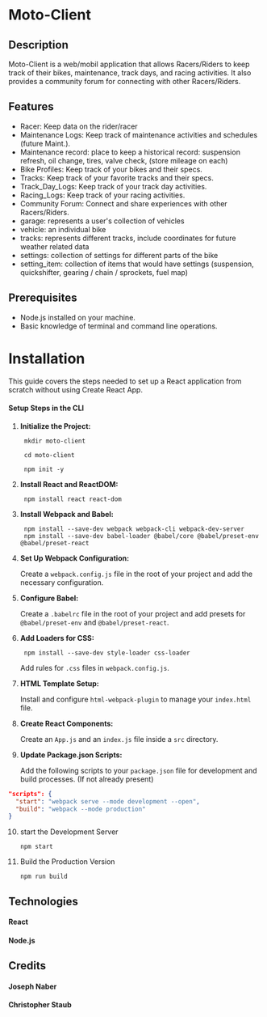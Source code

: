 # Moto-Client

## Description

Moto-Client is a web/mobil application that allows Racers/Riders to keep track of their bikes, maintenance, track days, and racing activities.  It also provides a community forum for connecting with other Racers/Riders.

## Features

* Racer: Keep data on the rider/racer 
* Maintenance Logs: Keep track of maintenance activities and schedules (future Maint.).
* Maintenance record: place to keep a historical record: suspension refresh, oil change, tires, valve check, (store mileage on each)
* Bike Profiles: Keep track of your bikes and their specs.
* Tracks: Keep track of your favorite tracks and their specs.
* Track_Day_Logs: Keep track of your track day activities.
* Racing_Logs: Keep track of your racing activities.
* Community Forum: Connect and share experiences with other Racers/Riders.
* garage: represents a user's collection of vehicles
* vehicle: an individual bike
* tracks: represents different tracks, include coordinates for future weather related data
* settings: collection of settings for different parts of the bike
* setting_item: collection of items that would have settings (suspension, quickshifter, gearing / chain / sprockets, fuel map)

<!-- #### Flow Chart 

<img src="./public/appFlowChart.png" alt="Flowchart" width="350" height="250"> -->

## Prerequisites

- Node.js installed on your machine.
- Basic knowledge of terminal and command line operations.

# Installation

This guide covers the steps needed to set up a React application from scratch without using Create React App.



#### Setup Steps in the CLI

1. **Initialize the Project:**

        mkdir moto-client

        cd moto-client

        npm init -y

2. **Install React and ReactDOM:**
    
        npm install react react-dom

3. **Install Webpack and Babel:**

        npm install --save-dev webpack webpack-cli webpack-dev-server
        npm install --save-dev babel-loader @babel/core @babel/preset-env @babel/preset-react


4. **Set Up Webpack Configuration:**

    Create a `webpack.config.js` file in the root of your project and add the necessary configuration.

5. **Configure Babel:**

    Create a `.babelrc` file in the root of your project and add presets for `@babel/preset-env` and `@babel/preset-react`.

6. **Add Loaders for CSS:**

        npm install --save-dev style-loader css-loader

    Add rules for `.css` files in `webpack.config.js`.

7. **HTML Template Setup:**

    Install and configure `html-webpack-plugin` to manage your `index.html` file.

8. **Create React Components:**

    Create an `App.js` and an `index.js` file inside a `src` directory.

9. **Update Package.json Scripts:**

    Add the following scripts to your `package.json` file for development and build processes. (If not already present)

```json
"scripts": {
  "start": "webpack serve --mode development --open",
  "build": "webpack --mode production"
}
```
10. start the Development Server

        npm start

11. Build the Production Version

        npm run build



## Technologies

#### React
#### Node.js

## Credits

#### Joseph Naber
#### Christopher Staub

